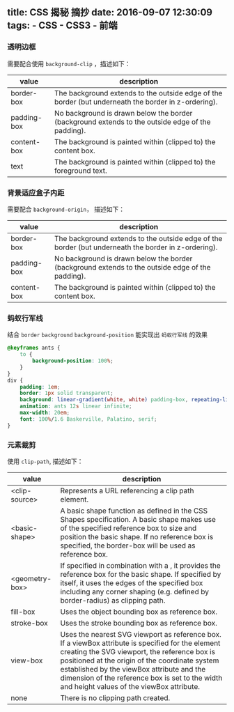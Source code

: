 title: CSS 揭秘 摘抄
date: 2016-09-07 12:30:09
tags: 
	- CSS 
	- CSS3 
	- 前端
---

### 透明边框
需要配合使用 `background-clip` ，描述如下：

|value|description|
|----|----|
|border-box|The background extends to the outside edge of the border (but underneath the border in z-ordering).|
|padding-box|No background is drawn below the border (background extends to the outside edge of the padding).|
|content-box|The background is painted within (clipped to) the content box.|
|text|The background is painted within (clipped to) the foreground text.|

### 背景适应盒子内距
需要配合 `background-origin`， 描述如下：

|value|description|
|----|----|
|border-box|The background extends to the outside edge of the border (but underneath the border in z-ordering).|
|padding-box|No background is drawn below the border (background extends to the outside edge of the padding).|
|content-box|The background is painted within (clipped to) the content box.|

### 蚂蚁行军线
结合 `border` `background` `background-position` 能实现出 `蚂蚁行军线` 的效果

```css
@keyframes ants {
	to {
		background-position: 100%;
	}
}
div {
	padding: 1em;
	border: 1px solid transparent;
	background: linear-gradient(white, white) padding-box, repeating-linear-gradient(-45deg, black 0, black 25%, white 0, white 50%) 0 / .6em .6em;
	animation: ants 12s linear infinite;
	max-width: 20em;
	font: 100%/1.6 Baskerville, Palatino, serif;
}
```

### 元素裁剪

使用 `clip-path`, 描述如下：

|value|description|
|----|----|
|\<clip-source\>|Represents a URL referencing a clip path element.|
|\<basic-shape\>|A basic shape function as defined in the CSS Shapes specification. A basic shape makes use of the specified reference box to size and position the basic shape. If no reference box is specified, the border-box will be used as reference box.|
|\<geometry-box\>|If specified in combination with a <basic-shape>, it provides the reference box for the basic shape. If specified by itself, it uses the edges of the specified box including any corner shaping (e.g. defined by border-radius) as clipping path.|
|fill-box|Uses the object bounding box as reference box.|
|stroke-box|Uses the stroke bounding box as reference box.|
|view-box|Uses the nearest SVG viewport as reference box. If a viewBox attribute is specified for the element creating the SVG viewport, the reference box is positioned at the origin of the coordinate system established by the viewBox attribute and the dimension of the reference box is set to the width and height values of the viewBox attribute.|
|none|There is no clipping path created.|

